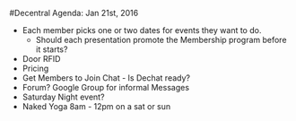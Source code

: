 #Decentral Agenda: Jan 21st, 2016
- Each member picks one or two dates for events they want to do. 
  - Should each presentation promote the Membership program before it starts?
- Door RFID
- Pricing
- Get Members to Join Chat - Is Dechat ready?
- Forum? Google Group for informal Messages
- Saturday Night event?
- Naked Yoga 8am - 12pm on a sat or sun
